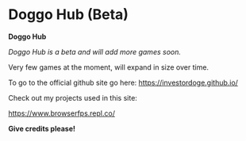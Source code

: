 # Doggo Hub (Beta)

**Doggo Hub**

*Doggo Hub is a beta and will add more games soon.*

Very few games at the moment, will expand in size over time.

To go to the official github site go here: https://investordoge.github.io/

Check out my projects used in this site:

https://www.browserfps.repl.co/

**Give credits please!**
